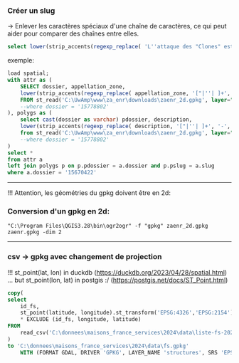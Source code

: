 ### Créer un slug
-> Enlever les caractères spéciaux d'une chaîne de caractères, ce qui peut aider pour comparer des chaînes entre elles.
```sql
select lower(strip_accents(regexp_replace( 'L''attaque des "Clones" est arrivée', '["|''| ]+', '-', 'g')))
```
exemple:
```sql
load spatial;
with attr as (
	SELECT dossier, appellation_zone,
	lower(strip_accents(regexp_replace( appellation_zone, '["|''| ]+', '-', 'g'))) slug
	FROM st_read('C:\UwAmp\www\za_enr\downloads\zaenr_2d.gpkg', layer="attributs")
	--where dossier = '15778802'
), polygs as (
	select cast(dossier as varchar) pdossier, description,
	lower(strip_accents(regexp_replace( description, '["|''| ]+', '-', 'g'))) pslug
	from st_read('C:\UwAmp\www\za_enr\downloads\zaenr_2d.gpkg', layer="polygones")
	--where dossier = '15778802'
)
select * 
from attr a
left join polygs p on p.pdossier = a.dossier and p.pslug = a.slug
where a.dossier = '15670422'
```
--------------------------------------------
!!! Attention, les géométries du gpkg doivent être en 2d: 
### Conversion d'un gpkg en 2d:
```batch
"C:\Program Files\QGIS3.28\bin\ogr2ogr" -f "gpkg" zaenr_2d.gpkg zaenr.gpkg -dim 2
```

-------------------------------------------
### csv -> gpkg avec changement de projection
!!! st_point(lat, lon) in duckdb (https://duckdb.org/2023/04/28/spatial.html) ... but st_point(lon, lat) in postgis :/ (https://postgis.net/docs/ST_Point.html)
```sql
copy(
select
	id_fs,
	st_point(latitude, longitude).st_transform('EPSG:4326','EPSG:2154') geometry, 
	* EXCLUDE (id_fs, longitude, latitude)
FROM
	read_csv('C:\donnees\maisons_france_services\2024\data\liste-fs-20240307.csv')
) 
to 'C:\donnees\maisons_france_services\2024\data\fs.gpkg'
	WITH (FORMAT GDAL, DRIVER 'GPKG', LAYER_NAME 'structures', SRS 'EPSG:2154');
```
